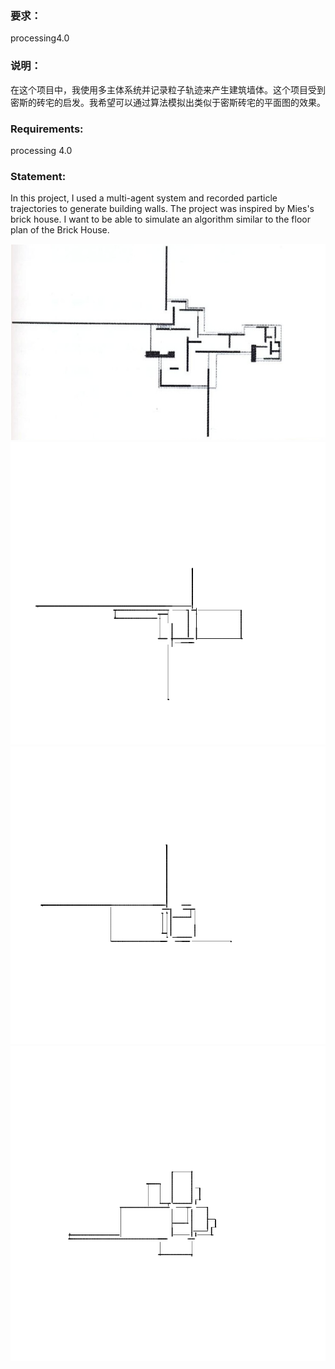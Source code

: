 ### 要求：

processing4.0



### 说明：

在这个项目中，我使用多主体系统并记录粒子轨迹来产生建筑墙体。这个项目受到密斯的砖宅的启发。我希望可以通过算法模拟出类似于密斯砖宅的平面图的效果。



### Requirements:

processing 4.0



### Statement:

In this project, I used a multi-agent system and recorded particle trajectories to generate building walls. The project was inspired by Mies's brick house. I want to be able to simulate an algorithm similar to the floor plan of the Brick House.

![reference](https://github.com/xvxv1702/draft-plan-generator/blob/main/reference.png)
![exmple1](https://github.com/xvxv1702/draft-plan-generator/blob/main/result/%E5%B1%8F%E5%B9%95%E6%88%AA%E5%9B%BE%202022-05-13%20094258.png)
![example2](https://github.com/xvxv1702/draft-plan-generator/blob/main/result/%E5%B1%8F%E5%B9%95%E6%88%AA%E5%9B%BE%202022-05-13%20094621.png)
![example3](https://github.com/xvxv1702/draft-plan-generator/blob/main/result/%E5%BE%AE%E4%BF%A1%E6%88%AA%E5%9B%BE_20220513020008.png)
